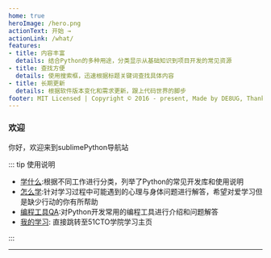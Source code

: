 ```yaml
---
home: true
heroImage: /hero.png
actionText: 开始 →
actionLink: /what/
features:
- title: 内容丰富
  details: 结合Python的多种用途，分类显示从基础知识到项目开发的常见资源
- title: 查找方便
  details: 使用搜索框，迅速根据标题关键词查找具体内容
- title: 长期更新
  details: 根据软件版本变化和需求更新，跟上代码世界的脚步
footer: MIT Licensed | Copyright © 2016 - present, Made by DE8UG, Thanks to Guido & Evan You
---
```


### 欢迎

你好，欢迎来到sublimePython导航站

::: tip 使用说明

- [学什么](/what/):根据不同工作进行分类，列举了Python的常见开发库和使用说明
- [怎么学](/how/):针对学习过程中可能遇到的心理与身体问题进行解答，希望对爱学习但是缺少行动的你有所帮助
- [编程工具QA](/tools/):对Python开发常用的编程工具进行介绍和问题解答
- [我的学习](http://edu.51cto.com/center/course/user/index): 直接跳转至51CTO学院学习主页

:::



---
